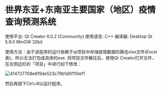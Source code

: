 # ~~世界~~东亚+东南亚主要国家（地区）疫情查询预测系统

使用平台: Qt Creator 6.0.2 (Community)
使用语言: C++
编译器: Desktop Qt 5.9.0 MinGW 32bit

使用方法：由于该程序的运行依赖于qt项目中存储疫情数据的静态xlsx文件(Excel表)，所以无法打包成具体的exe.
将项目文件解压后，使用Qt Creator打开文件，在左侧边栏的「项目」中进行如下修改：

![414727708e6f9de523c79b1d5f110ef1](https://github.com/infotion/Interchange/assets/44517915/3743bb78-3045-4977-b4d5-e6d3383d4c4c)

然后再按下Ctrl+R以运行程序。
